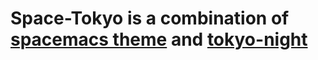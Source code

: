 # Space-Tokyo is a combination of [spacemacs theme](https://github.com/colepeters/spacemacs-theme.vim) and [tokyo-night](https://github.com/folke/tokyonight.nvim)
